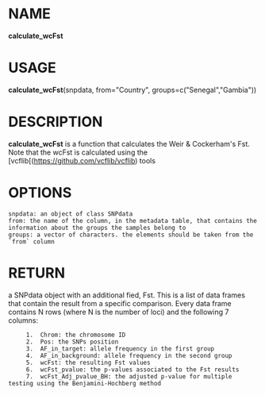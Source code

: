 # NAME

**calculate_wcFst**

# USAGE

**calculate_wcFst**(snpdata, from="Country", groups=c("Senegal","Gambia"))

# DESCRIPTION

**calculate_wcFst** is a function that calculates the Weir & Cockerham's Fst. Note that the wcFst is calculated using the [vcflib[(https://github.com/vcflib/vcflib) tools

# OPTIONS
```
snpdata: an object of class SNPdata
from: the name of the column, in the metadata table, that contains the information about the groups the samples belong to
groups: a vector of characters. the elements should be taken from the `from` column
```

# RETURN
a SNPdata object with an additional fied, Fst. This is a list of data frames that contain the result from a specific comparison. Every data frame contains N rows (where N is the number of loci) and the following 7 columns:
```
     1.  Chrom: the chromosome ID
     2.  Pos: the SNPs position
     3.  AF_in_target: allele frequency in the first group
     4.  AF_in_background: allele frequency in the second group
     5.  wcFst: the resulting Fst values
     6.  wcFst_pvalue: the p-values associated to the Fst results
     7.  wcFst_Adj_pvalue_BH: the adjusted p-value for multiple testing using the Benjamini-Hochberg method
```

